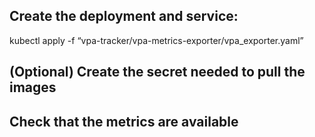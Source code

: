 

## Create the deployment and  service:

kubectl apply -f “vpa-tracker/vpa-metrics-exporter/vpa_exporter.yaml”

## (Optional) Create the secret needed to pull the images

## Check that the metrics are available
 
